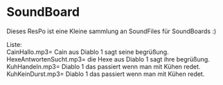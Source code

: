 # SoundBoard

Dieses ResPo ist eine Kleine sammlung an SoundFiles für SoundBoards :)

Liste:<br>
CainHallo.mp3= Cain aus Diablo 1 sagt seine begrüßung.<br>
HexeAntwortenSucht.mp3= die Hexe aus Diablo 1 sagt ihre begrüßung.<br>
KuhHandeln.mp3= Diablo 1 das passiert wenn man mit Kühen redet.<br>
KuhKeinDurst.mp3<tab id=t1>= Diablo 1 das passiert wenn man mit Kühen redet.<br>
